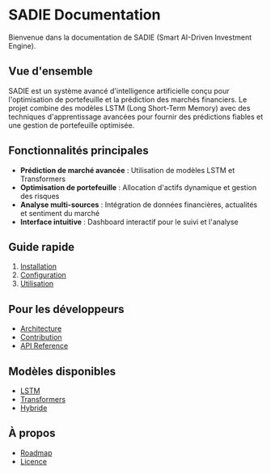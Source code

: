 # SADIE Documentation

Bienvenue dans la documentation de SADIE (Smart AI-Driven Investment Engine).

## Vue d'ensemble

SADIE est un système avancé d'intelligence artificielle conçu pour l'optimisation de portefeuille et la prédiction des marchés financiers. Le projet combine des modèles LSTM (Long Short-Term Memory) avec des techniques d'apprentissage avancées pour fournir des prédictions fiables et une gestion de portefeuille optimisée.

## Fonctionnalités principales

- **Prédiction de marché avancée** : Utilisation de modèles LSTM et Transformers
- **Optimisation de portefeuille** : Allocation d'actifs dynamique et gestion des risques
- **Analyse multi-sources** : Intégration de données financières, actualités et sentiment du marché
- **Interface intuitive** : Dashboard interactif pour le suivi et l'analyse

## Guide rapide

1. [Installation](user-guide/installation.md)
2. [Configuration](user-guide/configuration.md)
3. [Utilisation](user-guide/usage.md)

## Pour les développeurs

- [Architecture](dev-guide/architecture.md)
- [Contribution](dev-guide/contributing.md)
- [API Reference](dev-guide/api-reference.md)

## Modèles disponibles

- [LSTM](models/lstm.md)
- [Transformers](models/transformers.md)
- [Hybride](models/hybrid.md)

## À propos

- [Roadmap](about/roadmap.md)
- [Licence](about/license.md) 